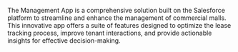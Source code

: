 The Management App is a comprehensive solution built on the Salesforce platform to streamline and enhance the management of commercial malls. This innovative app offers a suite of features designed to optimize the lease tracking process, improve tenant interactions, and provide actionable insights for effective decision-making.

